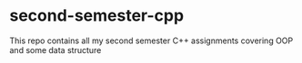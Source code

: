 # second-semester-cpp
This repo contains all my second semester C++ assignments covering OOP and some data structure

